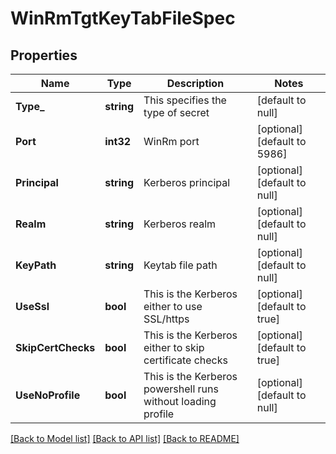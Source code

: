 # WinRmTgtKeyTabFileSpec

## Properties
Name | Type | Description | Notes
------------ | ------------- | ------------- | -------------
**Type_** | **string** | This specifies the type of secret | [default to null]
**Port** | **int32** | WinRm port | [optional] [default to 5986]
**Principal** | **string** | Kerberos principal | [optional] [default to null]
**Realm** | **string** | Kerberos realm | [optional] [default to null]
**KeyPath** | **string** | Keytab file path | [optional] [default to null]
**UseSsl** | **bool** | This is the Kerberos either to use SSL/https | [optional] [default to true]
**SkipCertChecks** | **bool** | This is the Kerberos either to skip certificate checks | [optional] [default to true]
**UseNoProfile** | **bool** | This is the Kerberos powershell runs without loading profile | [optional] [default to null]

[[Back to Model list]](../README.md#documentation-for-models) [[Back to API list]](../README.md#documentation-for-api-endpoints) [[Back to README]](../README.md)

